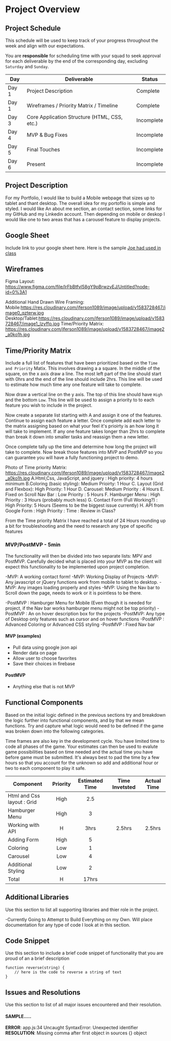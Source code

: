 # Project Overview

## Project Schedule

This schedule will be used to keep track of your progress throughout the week and align with our expectations.  

You are **responsible** for scheduling time with your squad to seek approval for each deliverable by the end of the corresponding day, excluding `Saturday` and `Sunday`.

|  Day | Deliverable | Status
|---|---| ---|
|Day 1| Project Description | Complete
|Day 1| Wireframes / Priority Matrix / Timeline | Complete
|Day 3| Core Application Structure (HTML, CSS, etc.) | Incomplete
|Day 4| MVP & Bug Fixes | Incomplete
|Day 5| Final Touches | Incomplete
|Day 6| Present | Incomplete


## Project Description

For my Portfolio, I would like to build a Mobile webpage that sizes up to tablet and thant desktop. The overall idea for my portoflio is simple and styled. I would like An about me section, an contact section, some links for my GitHub and my Linkedin account. Then depending on mobile or deskop I would like one to two areas that has a carousel feature to display projects.

## Google Sheet

Include link to your google sheet here.  Here is the sample [Joe had used in class](https://docs.google.com/spreadsheets/d/15PmioBi2dQEkewpqI7MDkDpvcVF0Trw8vmarAQbwoHk/edit#gid=0) 

## Wireframes
Figma Layout: 
 https://www.figma.com/file/lrFbBtfvl58gY9pBrwzvEJ/Untitled?node-id=0%3A1
 
 Additional Hand Drawn Wire Framing:
 Mobile:https://res.cloudinary.com/jferson1089/image/upload/v1583728467/image0_qzterw.jpg
 Desktop/Tablet:https://res.cloudinary.com/jferson1089/image/upload/v1583728467/image1_lzyffp.jpg
 Time/Priority Matrix: https://res.cloudinary.com/jferson1089/image/upload/v1583728467/image2_a0ko1h.jpg

## Time/Priority Matrix 

Include a full list of features that have been prioritized based on the `Time and Priority` Matix.  This involves drawing a a square.  In the middle of the square, on the x axis draw a line.  The most left part of the line should start with 0hrs and the end of the line should include 2hrs.  This line will be used to estimate how much time any one feature will take to complete. 

Now draw a vertical line on the y axis.  The top of this line should have `High` and the bottom `Low`.  This line will be used to assign a priority to to each feature you wish to include in the project.  

Now create a separate list starting with A and assign it one of the features.  Continue to assign each feature a letter.  Once complete add each letter to the matrix assigning based on what your feel it's prioirty is an how long it will take to implement. If any one feature takes longer than 2hrs to complete than break it down into smaller tasks and reassign them a new letter. 

Once complete tally up the time and determine how long the project will take to complete. Now break those features into MVP and PostMVP so you can guarantee you will have a fully functioning project to demo. 

Photo of Time priority Matrix: https://res.cloudinary.com/jferson1089/image/upload/v1583728467/image2_a0ko1h.jpg
A.Html,Css, JavaScript, and jquery : High priority: 4 hours minimum
B.Coloring (basic styling): Medium Prioirty: 1 Hour
C. Layout (Grid and Flexbox): High Priority: 1 Hour
D. Carousel: Medium Priority : 4 Hours
E. Fixed on Scroll Nav Bar : Low Priority : 5 Hours
F. Hamburger Menu : High Priority : 3 Hours (probably much less)
G. Contact Form (Full Working?) : High Priority: 5 Hours (Seems to be the biggest issue currently)
H. API from Google Form : High Priority : Time : Review in Class?

From the Time priority Matrix I have reached a total of 24 Hours rounding up a bit for troubleshooting and the need to research any type of specific features

### MVP/PostMVP - 5min

The functionality will then be divided into two separate lists: MPV and PostMVP.  Carefully decided what is placed into your MVP as the client will expect this functionality to be implemented upon project completion.  

-MVP: A working contact form!
-MVP: Working Display of Projects
-MVP: Any javascript or jQuery functions work from mobile to tablet to desktop.
-MVP: Any images loading properly and styles
-MVP: Using the Nav bar to Scroll down the page, needs to work or it is pointless to be there.

-PostMVP : Hamburger Menu for Mobile (Even though it is needed for project, if the Nav bar works hamburger menu might not be top priority)
-PostMVP : An on hover description box for the projects
-PostMVP: Any type of Desktop only features such as cursor and on hover functions
-PostMVP : Advanced Coloring or Advanced CSS styling
-PostMVP : Fixed Nav bar


#### MVP (examples)

- Pull data using google json api
- Render data on page 
- Allow user to choose favorites 
- Save their choices in firebase

#### PostMVP 

- Anything else that is not MVP

## Functional Components

Based on the initial logic defined in the previous sections try and breakdown the logic further into functional components, and by that we mean functions.  Try and capture what logic would need to be defined if the game was broken down into the following categories.

Time frames are also key in the development cycle.  You have limited time to code all phases of the game.  Your estimates can then be used to evalute game possibilities based on time needed and the actual time you have before game must be submitted. It's always best to pad the time by a few hours so that you account for the unknown so add and additional hour or two to each component to play it safe.

| Component | Priority | Estimated Time | Time Invetsted | Actual Time |
| --- | :---: |  :---: | :---: | :---: |
| Html and Css layout : Grid | High | 2.5 |	|	|
| Hamburger Menu | High| 3 | 	|	|
| Working with API | H | 3hrs| 2.5hrs | 2.5hrs |
| Adding Form | High | 5|  |  |
|Coloring| Low | 1 | 	|	|
|Carousel | Low | 4 	|	|
|Additional Styling| Low| 2|	|	|
| Total | H | 17hrs|  |  |

## Additional Libraries
 Use this section to list all supporting libraries and thier role in the project. 
 
 -Currently Going to Attempt to Build Everything on my Own. Will place documentation for any type of code I look at in this section.

## Code Snippet

Use this section to include a brief code snippet of functionality that you are proud of an a brief description  

```
function reverse(string) {
	// here is the code to reverse a string of text
}
```

## Issues and Resolutions
 Use this section to list of all major issues encountered and their resolution.

#### SAMPLE.....
**ERROR**: app.js:34 Uncaught SyntaxError: Unexpected identifier                                
**RESOLUTION**: Missing comma after first object in sources {} object

